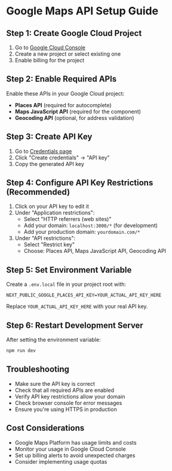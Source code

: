 # Google Maps API Setup Guide

## Step 1: Create Google Cloud Project
1. Go to [Google Cloud Console](https://console.cloud.google.com/)
2. Create a new project or select existing one
3. Enable billing for the project

## Step 2: Enable Required APIs
Enable these APIs in your Google Cloud project:
- **Places API** (required for autocomplete)
- **Maps JavaScript API** (required for the component)
- **Geocoding API** (optional, for address validation)

## Step 3: Create API Key
1. Go to [Credentials page](https://console.cloud.google.com/apis/credentials)
2. Click "Create credentials" → "API key"
3. Copy the generated API key

## Step 4: Configure API Key Restrictions (Recommended)
1. Click on your API key to edit it
2. Under "Application restrictions":
   - Select "HTTP referrers (web sites)"
   - Add your domain: `localhost:3000/*` (for development)
   - Add your production domain: `yourdomain.com/*`
3. Under "API restrictions":
   - Select "Restrict key"
   - Choose: Places API, Maps JavaScript API, Geocoding API

## Step 5: Set Environment Variable
Create a `.env.local` file in your project root with:
```
NEXT_PUBLIC_GOOGLE_PLACES_API_KEY=YOUR_ACTUAL_API_KEY_HERE
```

Replace `YOUR_ACTUAL_API_KEY_HERE` with your real API key.

## Step 6: Restart Development Server
After setting the environment variable:
```bash
npm run dev
```

## Troubleshooting
- Make sure the API key is correct
- Check that all required APIs are enabled
- Verify API key restrictions allow your domain
- Check browser console for error messages
- Ensure you're using HTTPS in production

## Cost Considerations
- Google Maps Platform has usage limits and costs
- Monitor your usage in Google Cloud Console
- Set up billing alerts to avoid unexpected charges
- Consider implementing usage quotas








